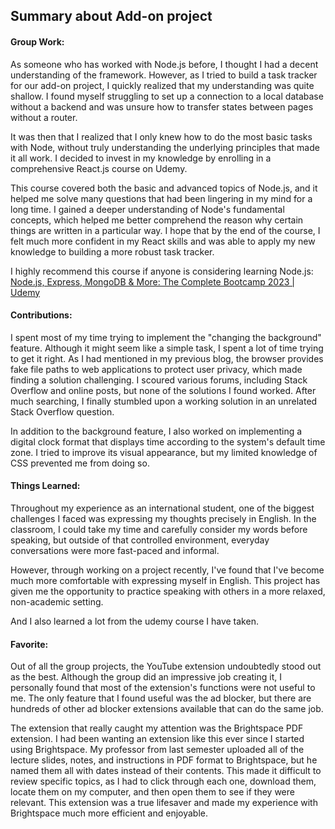 ## Summary about Add-on project

#### Group Work:

As someone who has worked with Node.js before, I thought I had a decent understanding of the framework. However, as I tried to build a task tracker for our add-on project, I quickly realized that my understanding was quite shallow. I found myself struggling to set up a connection to a local database without a backend and was unsure how to transfer states between pages without a router.

It was then that I realized that I only knew how to do the most basic tasks with Node, without truly understanding the underlying principles that made it all work. I decided to invest in my knowledge by enrolling in a comprehensive React.js course on Udemy.

This course covered both the basic and advanced topics of Node.js, and it helped me solve many questions that had been lingering in my mind for a long time. I gained a deeper understanding of Node's fundamental concepts, which helped me better comprehend the reason why certain things are written in a particular way. I hope that by the end of the course, I felt much more confident in my React skills and was able to apply my new knowledge to building a more robust task tracker.

I highly recommend this course if anyone is considering learning Node.js: 
[Node.js, Express, MongoDB & More: The Complete Bootcamp 2023 | Udemy](https://www.udemy.com/course/nodejs-express-mongodb-bootcamp/)

<!--more-->

#### Contributions:

I spent most of my time  trying to implement the "changing the background" feature. Although it might seem like a simple task, I spent a lot of time trying to get it right. As I had mentioned in my previous blog, the browser provides fake file paths to web applications to protect user privacy, which made finding a solution challenging. I scoured various forums, including Stack Overflow and online posts, but none of the solutions I found worked. After much searching, I finally stumbled upon a working solution in an unrelated Stack Overflow question.

In addition to the background feature, I also worked on implementing a digital clock format that displays time according to the system's default time zone. I tried to improve its visual appearance, but my limited knowledge of CSS prevented me from doing so.

#### Things Learned:

Throughout my experience as an international student, one of the biggest challenges I faced was expressing my thoughts precisely in English. In the classroom, I could take my time and carefully consider my words before speaking, but outside of that controlled environment, everyday conversations were more fast-paced and informal.

However, through working on a project recently, I've found that I've become much more comfortable with expressing myself in English. This project has given me the opportunity to practice speaking with others in a more relaxed, non-academic setting.

And I also learned a lot from the udemy course I have taken.

#### Favorite:

Out of all the group projects, the YouTube extension undoubtedly stood out as the best. Although the group did an impressive job creating it, I personally found that most of the extension's functions were not useful to me. The only feature that I found useful was the ad blocker, but there are hundreds of other ad blocker extensions available that can do the same job.

The extension that really caught my attention was the Brightspace PDF extension. I had been wanting an extension like this ever since I started using Brightspace. My professor from last semester uploaded all of the lecture slides, notes, and instructions in PDF format to Brightspace, but he named them all with dates instead of their contents. This made it difficult to review specific topics, as I had to click through each one, download them, locate them on my computer, and then open them to see if they were relevant. This extension was a true lifesaver and made my experience with Brightspace much more efficient and enjoyable.